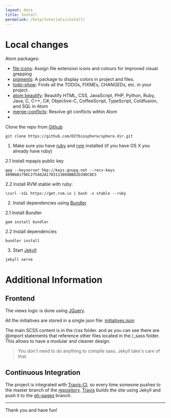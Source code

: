 ```yaml
---
layout: docs
title: Install
permalink: /help/tutorials/install/
---
```


# Local changes

Atom packages:
- [file icons](https://atom.io/packages/file-icons): Assign file extension icons and colours for improved visual grepping
- [pigments](https://atom.io/packages/pigments): A package to display colors in project and files.
- [todo-show](https://atom.io/packages/todo-show): Finds all the TODOs, FIXMEs, CHANGEDs, etc. in your project.
- [atom beautify](https://atom.io/packages/atom-beautify): Beautify HTML, CSS, JavaScript, PHP, Python, Ruby, Java, C, C++, C#, Objective-C, CoffeeScript, TypeScript, Coldfusion, and SQL in Atom
- [merge-conflicts](https://atom.io/packages/merge-conflicts): Resolve git conflicts within Atom
-

Clone the repo from [Github](https://github.com/)
```
git clone https://github.com/DIYbiosphere/sphere.dir.git
```

1. Make sure you have [ruby](https://www.ruby-lang.org/en/documentation/installation/) and [rvm](https://rvm.io/rvm/install) installed (if you have OS X you already have ruby)

  2.1 Install mpapis public key
  ```
  gpg --keyserver hkp://keys.gnupg.net --recv-keys 409B6B1796C275462A1703113804BB82D39DC0E3
  ```

  2.2 Install RVM stable with ruby:
  ```
  \curl -sSL https://get.rvm.io | bash -s stable --ruby
  ```

2. Install dependencies using [Bundler](http://bundler.io/)

  2.1 Install Bundler
  ```
  gem install bundler
  ```

  2.2 Install dependencies
  ```
  bundler install
  ```

3. Start [Jekyll](https://jekyllrb.com/)
```
jekyll serve
```

# Additional Information

## Frontend
The views logic is done using [JQuery](https://jquery.com/).

All the initiatives are stored in a single json file:
[initiatives.json](https://github.com/DIYbiosphere/sphere.dir/blob/gh-pages/js/data/initiatives.json)

The main SCSS content is in the /css folder. and as you can see there are @import
statements that reference other files located in the /_sass folder. This allows
to have a modular and cleaner design.

> You don't need to do anything to compile sass, Jekyll take's care of that.

## Continuous Integration
The project is integrated with [Travis-CI](https://travis-ci.org/), so every
time someone pushes to the master branch of the
[repository](https://github.com/DIYbiosphere/sphere.dir),
[Travis](https://travis-ci.org/) builds the site using Jekyll and push it to the
[gh-pages](https://github.com/DIYbiosphere/sphere.dir/tree/gh-pages) branch.

--------------------

Thank you and have fun!
